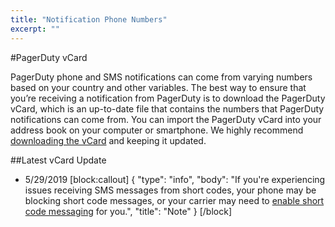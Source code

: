 ```yaml
---
title: "Notification Phone Numbers"
excerpt: ""
---
```

#PagerDuty vCard

PagerDuty phone and SMS notifications can come from varying numbers based on your country and other variables. The best way to ensure that you’re receiving a notification from PagerDuty is to download the PagerDuty vCard, which is an up-to-date file that contains the numbers that PagerDuty notifications can come from. You can import the PagerDuty vCard into your address book on your computer or smartphone. We highly recommend [downloading the vCard](https://s3.amazonaws.com/pdpartner/PagerDuty+Outgoing+Numbers.vcf) and keeping it updated. 

##Latest vCard Update

- 5/29/2019
[block:callout]
{
  "type": "info",
  "body": "If you're experiencing issues receiving SMS messages from short codes, your phone may be blocking short code messages, or your carrier may need to [enable short code messaging](/docs/notification-troubleshooting#section-sms-restriction-on-short-code-messaging) for you.",
  "title": "Note"
}
[/block]